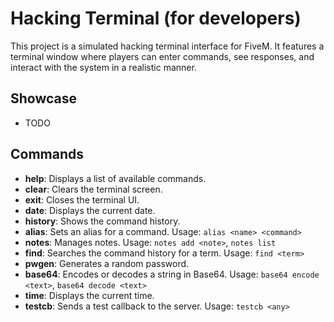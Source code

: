 # Hacking Terminal (for developers)

This project is a simulated hacking terminal interface for FiveM. It features a terminal window where players can enter commands, see responses, and interact with the system in a realistic manner.

## Showcase
- TODO

## Commands
- **help**: Displays a list of available commands.
- **clear**: Clears the terminal screen.
- **exit**: Closes the terminal UI.
- **date**: Displays the current date.
- **history**: Shows the command history.
- **alias**: Sets an alias for a command. Usage: `alias <name> <command>`
- **notes**: Manages notes. Usage: `notes add <note>`, `notes list`
- **find**: Searches the command history for a term. Usage: `find <term>`
- **pwgen**: Generates a random password.
- **base64**: Encodes or decodes a string in Base64. Usage: `base64 encode <text>`, `base64 decode <text>`
- **time**: Displays the current time.
- **testcb**: Sends a test callback to the server. Usage: `testcb <any>`
